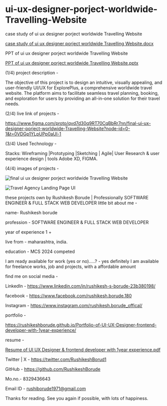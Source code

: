 # ui-ux-designer-porject-worldwide-Travelling-Website

case study of ui ux designer porject worldwide Travelling Website


[case study of ui ux designer porject worldwide Travelling Website.docx](https://github.com/user-attachments/files/15757368/case.study.of.ui.ux.designer.porject.worldwide.Travelling.Website.docx)


PPT of ui ux designer porject worldwide Travelling Website

[PPT of ui ux designer porject worldwide Travelling Website.pptx](https://github.com/user-attachments/files/15757370/PPT.of.ui.ux.designer.porject.worldwide.Travelling.Website.pptx)


(1/4) project description -

The objective of this project is to design an intuitive, visually appealing, and user-friendly UI/UX for ExplorePlus, a comprehensive worldwide travel website. The platform aims to facilitate seamless travel planning, booking, and exploration for users by providing an all-in-one solution for their travel needs.


(2/4) live link of projects - 

https://www.figma.com/proto/qvd7d30q9RT70CqBbRr7nn/final-ui-ux-designer-porject-worldwide-Travelling-Website?node-id=0-1&t=0VDGp1YLpUPp0aUl-1



(3/4) Used Technology - 

Stacks: Wireframing |Prototyping |Sketching | Agile| User Research & user experience design | tools Adobe XD, FIGMA.



(4/4) images of projects - 


![final ui ux designer porject worldwide Travelling Website](https://github.com/RushikeshBorude/ui-ux-designer-porject-worldwide-Travelling-Website/assets/86228914/c40ddee1-191a-4a67-8c59-bdb31bb54e95)



![Travel Agency Landing Page UI](https://github.com/RushikeshBorude/ui-ux-designer-porject-worldwide-Travelling-Website/assets/86228914/adadbce2-904a-4aa6-be8e-d2fbf316211e)




these projects own by Rushikesh Borude | Professionally SOFTWARE ENGINEER & FULL STACK WEB DEVELOPER little bit about me -

name- Rushikesh borude

profession - SOFTWARE ENGINEER & FULL STACK WEB DEVELOPER

year of experience 1 +

live from - maharashtra, india.

education - MCS 2024 competed

I am ready available for work (yes or no).....? - yes definitely I am available for freelance works, job and projects, with a affordable amount

find me on social media -

LinkedIn - https://www.linkedin.com/in/rushikesh-s-borude-23b380198/

facebook - https://www.facebook.com/rushikesh.borude.180

Instagram - https://www.instagram.com/rushikesh.borude_offical/

portfolio   -   

 https://rushikeshborude.github.io/Portfolio-of-UI-UX-Designer-frontend-developer-with-1year-experience/


resume - 

[Resume of UI UX Designer & frontend developer with 1year experience.pdf](https://github.com/user-attachments/files/15759191/Resume.of.UI.UX.Designer.frontend.developer.with.1year.experience.pdf)





Twitter | X - https://twitter.com/RushikeshBorud1

GitHub - https://github.com/RushikeshBorude

Mo.no.- 8329436643

Email ID - rushiborude1971@gmail.com

Thanks for reading. See you again if possible, with lots of happiness.
